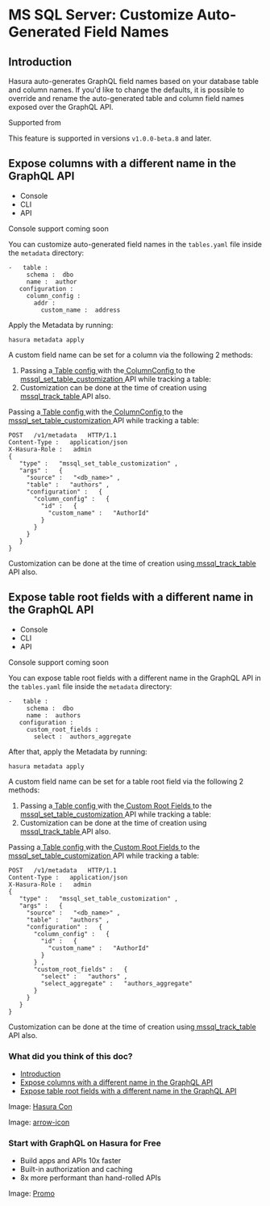 # MS SQL Server: Customize Auto-Generated Field Names

## Introduction​

Hasura auto-generates GraphQL field names based on your database table and column names. If you'd like to change the
defaults, it is possible to override and rename the auto-generated table and column field names exposed over the GraphQL
API.

Supported from

This feature is supported in versions `v1.0.0-beta.8` and later.

## Expose columns with a different name in the GraphQL API​

- Console
- CLI
- API


Console support coming soon

You can customize auto-generated field names in the `tables.yaml` file inside the `metadata` directory:

```
-   table :
     schema :  dbo
     name :  author
   configuration :
     column_config :
       addr :
         custom_name :  address
```

Apply the Metadata by running:

`hasura metadata apply`

A custom field name can be set for a column via the following 2 methods:

1. Passing a[ Table config ](https://hasura.io/docs/latest/api-reference/syntax-defs/#table-config)with the[ ColumnConfig ](https://hasura.io/docs/latest/api-reference/syntax-defs/#columnconfig)to the[ mssql_set_table_customization ](https://hasura.io/docs/latest/api-reference/metadata-api/table-view/#mssql-set-table-customization)API while
tracking a table:
2. Customization can be done at the time of creation using[ mssql_track_table ](https://hasura.io/docs/latest/api-reference/metadata-api/table-view/#mssql-track-table)API also.


Passing a[ Table config ](https://hasura.io/docs/latest/api-reference/syntax-defs/#table-config)with the[ ColumnConfig ](https://hasura.io/docs/latest/api-reference/syntax-defs/#columnconfig)to the[ mssql_set_table_customization ](https://hasura.io/docs/latest/api-reference/metadata-api/table-view/#mssql-set-table-customization)API while
tracking a table:

```
POST   /v1/metadata   HTTP/1.1
Content-Type :   application/json
X-Hasura-Role :   admin
{
   "type" :   "mssql_set_table_customization" ,
   "args" :   {
     "source" :   "<db_name>" ,
     "table" :   "authors" ,
     "configuration" :   {
       "column_config" :   {
         "id" :   {
           "custom_name" :   "AuthorId"
         }
       }
     }
   }
}
```

Customization can be done at the time of creation using[ mssql_track_table ](https://hasura.io/docs/latest/api-reference/metadata-api/table-view/#mssql-track-table)API also.

## Expose table root fields with a different name in the GraphQL API​

- Console
- CLI
- API


Console support coming soon

You can expose table root fields with a different name in the GraphQL API in the `tables.yaml` file inside the `metadata` directory:

```
-   table :
     schema :  dbo
     name :  authors
   configuration :
     custom_root_fields :
       select :  authors_aggregate
```

After that, apply the Metadata by running:

`hasura metadata apply`

A custom field name can be set for a table root field via the following 2 methods:

1. Passing a[ Table config ](https://hasura.io/docs/latest/api-reference/syntax-defs/#table-config)with the[ Custom Root Fields ](https://hasura.io/docs/latest/api-reference/syntax-defs/#custom-root-fields)to the[ mssql_set_table_customization ](https://hasura.io/docs/latest/api-reference/metadata-api/table-view/#mssql-set-table-customization)API while
tracking a table:
2. Customization can be done at the time of creation using[ mssql_track_table ](https://hasura.io/docs/latest/api-reference/metadata-api/table-view/#mssql-track-table)API also.


Passing a[ Table config ](https://hasura.io/docs/latest/api-reference/syntax-defs/#table-config)with the[ Custom Root Fields ](https://hasura.io/docs/latest/api-reference/syntax-defs/#custom-root-fields)to the[ mssql_set_table_customization ](https://hasura.io/docs/latest/api-reference/metadata-api/table-view/#mssql-set-table-customization)API while
tracking a table:

```
POST   /v1/metadata   HTTP/1.1
Content-Type :   application/json
X-Hasura-Role :   admin
{
   "type" :   "mssql_set_table_customization" ,
   "args" :   {
     "source" :   "<db_name>" ,
     "table" :   "authors" ,
     "configuration" :   {
       "column_config" :   {
         "id" :   {
           "custom_name" :   "AuthorId"
         }
       } ,
       "custom_root_fields" :   {
         "select" :   "authors" ,
         "select_aggregate" :   "authors_aggregate"
       }
     }
   }
}
```

Customization can be done at the time of creation using[ mssql_track_table ](https://hasura.io/docs/latest/api-reference/metadata-api/table-view/#mssql-track-table)API also.

### What did you think of this doc?

- [ Introduction ](https://hasura.io/docs/latest/schema/ms-sql-server/custom-field-names/#introduction)
- [ Expose columns with a different name in the GraphQL API ](https://hasura.io/docs/latest/schema/ms-sql-server/custom-field-names/#expose-columns-with-a-different-name-in-the-graphql-api)
- [ Expose table root fields with a different name in the GraphQL API ](https://hasura.io/docs/latest/schema/ms-sql-server/custom-field-names/#expose-table-root-fields-with-a-different-name-in-the-graphql-api)


Image: [ Hasura Con ](https://res.cloudinary.com/dh8fp23nd/image/upload/v1686154570/hasura-con-2023/has-con-light-date_r2a2ud.png)

Image: [ arrow-icon ](https://res.cloudinary.com/dh8fp23nd/image/upload/v1683723549/main-web/chevron-right_ldbi7d.png)

### Start with GraphQL on Hasura for Free

- Build apps and APIs 10x faster
- Built-in authorization and caching
- 8x more performant than hand-rolled APIs


Image: [ Promo ](https://hasura.io/docs/assets/images/hasura-free-ff60e409244e0ea12b5a3045d1a9096b.png)